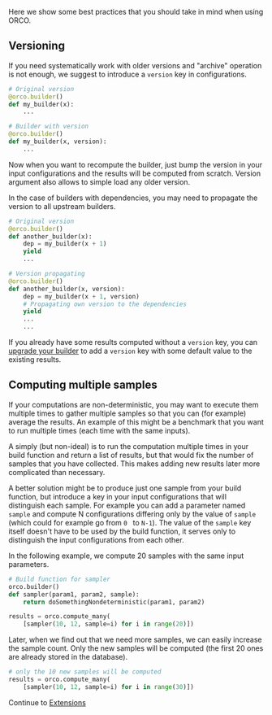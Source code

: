 Here we show some best practices that you should take in mind when using ORCO.


## Versioning

If you need systematically work with older versions and "archive" operation is not enough, we suggest to introduce a `version` key in configurations.


```python
# Original version
@orco.builder()
def my_builder(x):
    ...

# Builder with version
@orco.builder()
def my_builder(x, version):
    ...
```

Now when you want to recompute the builder, just bump the version
in your input configurations and the results will be computed from scratch.
Version argument also allows to simple load any older version.

In the case of builders with dependencies, you may need to propagate the version to all upstream builders.

```python
# Original version
@orco.builder()
def another_builder(x):
    dep = my_builder(x + 1)
    yield
    ...

# Version propagating
@orco.builder()
def another_builder(x, version):
    dep = my_builder(x + 1, version)
    # Propagating own version to the dependencies
    yield
    ...
    ...
```

If you already have some results computed without a `version` key, you can
[upgrade your builder](advanced.md#upgrading-builders) to add a `version` key
with some default value to the existing results.

## Computing multiple samples

If your computations are non-deterministic, you may want to execute them
multiple times to gather multiple samples so that you can (for example) average
the results. An example of this might be a benchmark that you want to run
multiple times (each time with the same inputs).

A simply (but non-ideal) is to run the computation multiple times in your build
function and return a list of results, but that would fix the number of samples
that you have collected. This makes adding new results later more complicated
than necessary.

A better solution might be to produce just one sample from your build function,
but introduce a key in your input configurations that will distinguish each
sample. For example you can add a parameter named `sample` and compute N
configurations differing only by the value of `sample` (which could for example
go from `0 ` to `N-1`). The value of the `sample` key itself doesn't have to be
used by the build function, it serves only to distinguish the input
configurations from each other.

In the following example, we compute 20 samples with the same input parameters.

```python
# Build function for sampler
orco.builder()
def sampler(param1, param2, sample):
    return doSomethingNondeterministic(param1, param2)

results = orco.compute_many(
    [sampler(10, 12, sample=i) for i in range(20)])
```

Later, when we find out that we need more samples, we can easily increase the
sample count. Only the new samples will be computed (the first 20 ones are
already stored in the database).

```python
# only the 10 new samples will be computed
results = orco.compute_many(
    [sampler(10, 12, sample=i) for i in range(30)])
```

Continue to [Extensions](extensions.md)